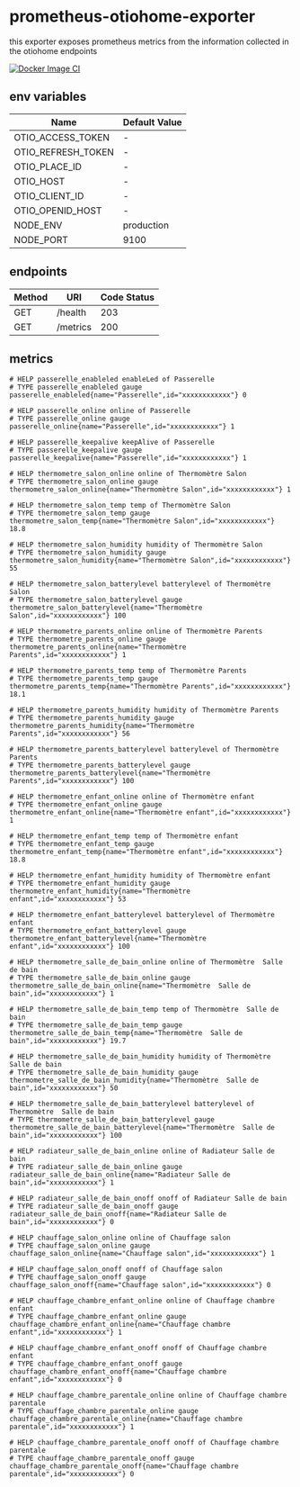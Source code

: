 # prometheus-otiohome-exporter

this exporter exposes prometheus metrics from the information collected in the otiohome endpoints


[![Docker Image CI](https://github.com/sguesdon/prometheus-otiohome-exporter/actions/workflows/tag_build_docker_image.yml/badge.svg)](https://github.com/sguesdon/prometheus-otiohome-exporter/actions/workflows/tag_build_docker_image.yml)

## env variables

| Name               | Default Value |
|--------------------|---------------|
| OTIO_ACCESS_TOKEN  | -             |
| OTIO_REFRESH_TOKEN | -             |
| OTIO_PLACE_ID      | -             |
| OTIO_HOST          | -             |
| OTIO_CLIENT_ID     | -             |
| OTIO_OPENID_HOST   | -             |
| NODE_ENV           | production    |
| NODE_PORT          | 9100          |

## endpoints

| Method | URI      | Code Status |
|--------|----------|-------------|
| GET    | /health  | 203         |
| GET    | /metrics | 200         |

## metrics

```
# HELP passerelle_enableled enableLed of Passerelle
# TYPE passerelle_enableled gauge
passerelle_enableled{name="Passerelle",id="xxxxxxxxxxxx"} 0

# HELP passerelle_online online of Passerelle
# TYPE passerelle_online gauge
passerelle_online{name="Passerelle",id="xxxxxxxxxxxx"} 1

# HELP passerelle_keepalive keepAlive of Passerelle
# TYPE passerelle_keepalive gauge
passerelle_keepalive{name="Passerelle",id="xxxxxxxxxxxx"} 1

# HELP thermometre_salon_online online of Thermomètre Salon
# TYPE thermometre_salon_online gauge
thermometre_salon_online{name="Thermomètre Salon",id="xxxxxxxxxxxx"} 1

# HELP thermometre_salon_temp temp of Thermomètre Salon
# TYPE thermometre_salon_temp gauge
thermometre_salon_temp{name="Thermomètre Salon",id="xxxxxxxxxxxx"} 18.8

# HELP thermometre_salon_humidity humidity of Thermomètre Salon
# TYPE thermometre_salon_humidity gauge
thermometre_salon_humidity{name="Thermomètre Salon",id="xxxxxxxxxxxx"} 55

# HELP thermometre_salon_batterylevel batterylevel of Thermomètre Salon
# TYPE thermometre_salon_batterylevel gauge
thermometre_salon_batterylevel{name="Thermomètre Salon",id="xxxxxxxxxxxx"} 100

# HELP thermometre_parents_online online of Thermomètre Parents
# TYPE thermometre_parents_online gauge
thermometre_parents_online{name="Thermomètre Parents",id="xxxxxxxxxxxx"} 1

# HELP thermometre_parents_temp temp of Thermomètre Parents
# TYPE thermometre_parents_temp gauge
thermometre_parents_temp{name="Thermomètre Parents",id="xxxxxxxxxxxx"} 18.1

# HELP thermometre_parents_humidity humidity of Thermomètre Parents
# TYPE thermometre_parents_humidity gauge
thermometre_parents_humidity{name="Thermomètre Parents",id="xxxxxxxxxxxx"} 56

# HELP thermometre_parents_batterylevel batterylevel of Thermomètre Parents
# TYPE thermometre_parents_batterylevel gauge
thermometre_parents_batterylevel{name="Thermomètre Parents",id="xxxxxxxxxxxx"} 100

# HELP thermometre_enfant_online online of Thermomètre enfant
# TYPE thermometre_enfant_online gauge
thermometre_enfant_online{name="Thermomètre enfant",id="xxxxxxxxxxxx"} 1

# HELP thermometre_enfant_temp temp of Thermomètre enfant
# TYPE thermometre_enfant_temp gauge
thermometre_enfant_temp{name="Thermomètre enfant",id="xxxxxxxxxxxx"} 18.8

# HELP thermometre_enfant_humidity humidity of Thermomètre enfant
# TYPE thermometre_enfant_humidity gauge
thermometre_enfant_humidity{name="Thermomètre enfant",id="xxxxxxxxxxxx"} 53

# HELP thermometre_enfant_batterylevel batterylevel of Thermomètre enfant
# TYPE thermometre_enfant_batterylevel gauge
thermometre_enfant_batterylevel{name="Thermomètre enfant",id="xxxxxxxxxxxx"} 100

# HELP thermometre_salle_de_bain_online online of Thermomètre  Salle de bain
# TYPE thermometre_salle_de_bain_online gauge
thermometre_salle_de_bain_online{name="Thermomètre  Salle de bain",id="xxxxxxxxxxxx"} 1

# HELP thermometre_salle_de_bain_temp temp of Thermomètre  Salle de bain
# TYPE thermometre_salle_de_bain_temp gauge
thermometre_salle_de_bain_temp{name="Thermomètre  Salle de bain",id="xxxxxxxxxxxx"} 19.7

# HELP thermometre_salle_de_bain_humidity humidity of Thermomètre  Salle de bain
# TYPE thermometre_salle_de_bain_humidity gauge
thermometre_salle_de_bain_humidity{name="Thermomètre  Salle de bain",id="xxxxxxxxxxxx"} 50

# HELP thermometre_salle_de_bain_batterylevel batterylevel of Thermomètre  Salle de bain
# TYPE thermometre_salle_de_bain_batterylevel gauge
thermometre_salle_de_bain_batterylevel{name="Thermomètre  Salle de bain",id="xxxxxxxxxxxx"} 100

# HELP radiateur_salle_de_bain_online online of Radiateur Salle de bain
# TYPE radiateur_salle_de_bain_online gauge
radiateur_salle_de_bain_online{name="Radiateur Salle de bain",id="xxxxxxxxxxxx"} 1

# HELP radiateur_salle_de_bain_onoff onoff of Radiateur Salle de bain
# TYPE radiateur_salle_de_bain_onoff gauge
radiateur_salle_de_bain_onoff{name="Radiateur Salle de bain",id="xxxxxxxxxxxx"} 0

# HELP chauffage_salon_online online of Chauffage salon
# TYPE chauffage_salon_online gauge
chauffage_salon_online{name="Chauffage salon",id="xxxxxxxxxxxx"} 1

# HELP chauffage_salon_onoff onoff of Chauffage salon
# TYPE chauffage_salon_onoff gauge
chauffage_salon_onoff{name="Chauffage salon",id="xxxxxxxxxxxx"} 0

# HELP chauffage_chambre_enfant_online online of Chauffage chambre enfant
# TYPE chauffage_chambre_enfant_online gauge
chauffage_chambre_enfant_online{name="Chauffage chambre enfant",id="xxxxxxxxxxxx"} 1

# HELP chauffage_chambre_enfant_onoff onoff of Chauffage chambre enfant
# TYPE chauffage_chambre_enfant_onoff gauge
chauffage_chambre_enfant_onoff{name="Chauffage chambre enfant",id="xxxxxxxxxxxx"} 0

# HELP chauffage_chambre_parentale_online online of Chauffage chambre parentale
# TYPE chauffage_chambre_parentale_online gauge
chauffage_chambre_parentale_online{name="Chauffage chambre parentale",id="xxxxxxxxxxxx"} 1

# HELP chauffage_chambre_parentale_onoff onoff of Chauffage chambre parentale
# TYPE chauffage_chambre_parentale_onoff gauge
chauffage_chambre_parentale_onoff{name="Chauffage chambre parentale",id="xxxxxxxxxxxx"} 0
```

